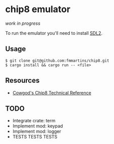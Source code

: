 # chip8 emulator

*work in progress*

To run the emulator you'll need to install [SDL2](https://www.libsdl.org/download-2.0.php).


## Usage
```
$ git clone git@github.com:fmmartins/chip8.git
$ cargo install && cargo run -- <file>
```

## Resources
* [Cowgod's Chip8 Technical Reference](http://devernay.free.fr/hacks/chip8/C8TECH10.HTM)

## TODO
* Integrate crate: term
* Implement mod: keypad
* Implement mod: logger
* TESTS TESTS TESTS
